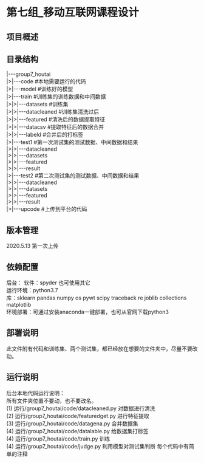 第七组_移动互联网课程设计
===
## 项目概述
## 目录结构
|---group7_houtai<br>
|>|---code                     #本地需要运行的代码<br>
|>|---model                   #训练好的模型<br>
|>|---train	       #训练集的训练数据和中间数据<br>
|>|>|---datasets          #训练集<br>
|>|>|---datacleaned    #训练集清洗过后<br>
|>|>|---featured         #清洗后的数据提取特征<br>
|>|>|---datacsv           #提取特征后的数据合并<br>
|>|>|---labeld             #合并后的打标签<br>
|>|---test1	       #第一次测试集的测试数据、中间数据和结果<br>
|>|>|---datacleaned<br>
|>|>|---datasets<br>
|>|>|---featured<br>
|>|>|---result<br>
|>|---test2	       #第二次测试集的测试数据、中间数据和结果<br>
|>|>|---datacleaned<br>
|>|>|---datasets<br>
|>|>|---featured<br>
|>|>|---result<br>
|>|---upcode	       #上传到平台的代码<br>

## 版本管理<br>
2020.5.13 第一次上传<br>

## 依赖配置<br>
后台：
	软件：spyder  也可使用其它<br>
	运行环境：python3.7<br>
	库：sklearn pandas numpy os pywt scipy traceback re joblib collections 		matplotlib<br>
	环境部署：可通过安装anaconda一键部署，也可从官网下载python3<br>

## 部署说明
此文件附有代码和训练集、两个测试集，都已经放在想要的文件夹中，尽量不要改动。
## 运行说明
后台本地代码运行说明：<br>
		所有文件夹位置不要动，也不要改名。<br>
		(1)   运行/group7_houtai/code/datacleaned.py  对数据进行清洗<br>
		(2)   运行/group7_houtai/code/featuredget.py  进行特征提取<br>
		(3)   运行/group7_houtai/code/datagena.py  合并数据集<br>
		(4)   运行/group7_houtai/code/datalable.py  给数据集打标签<br>
		(4)   运行/group7_houtai/code/train.py         训练<br>
		(4)   运行/group7_houtai/code/judge.py       利用模型对测试集判断
每个代码中有简单的注释<br>
